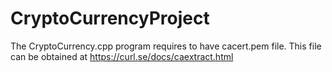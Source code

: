 # CryptoCurrencyProject
The CryptoCurrency.cpp program requires to have cacert.pem file.
This file can be obtained at https://curl.se/docs/caextract.html
